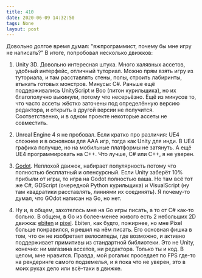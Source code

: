 ```yaml
---
title: 410
date: 2020-06-09 14:32:50
tags: None
layout: post
---
```


Довольно долгое время думал: "яжпрограммист, почему бы мне игру не написать?" В итоге, попробовал несколько движков:

1. Unity 3D. Довольно интересная штука. Много халявных ассетов, удобный интерфейс, отличный туториал. Можно прям взять игру из туториала, и там расставлять стены, полы, строить лабиринты, втыкать готовых монстров. Минусы: C#. Раньше ещё поддерживались UnityScript и Boo (питон курильщика), но их благополучно выкинули, потому что несерьёзно. Ещё из минусов то, что часто ассеты жёстко заточены под определённую версию редактора, и открыть в другой версии не получится. Соответственно, и в одном проекте некоторые ассеты не совместить.

2. Unreal Engine 4 я не пробовал. Если кратко про различия: UE4 сложнее и в основном для AAA игр, тогда как Unity для инди. В UE4 графика получше, но на мобильные платформы не затянуть. А ещё UE4 программировать на C++. Что лучше, C# или C++, я не уверен.

3. [Godot](https://godotengine.org/). Неплохой движок, набирает популярность потому что полностью бесплатный и опенсурсный. Если Unity заберёт 10% прибыли от игры, то игра на Godot полностью ваша. Но там всё тот же C#, GDScript (очередной Python курильщика) и VisualScript (ну там квадратики расставлять, линиями их соединять). Я почему-то думал, что GOdot написан на Go, но нет.

4. Ну и, в общем, захотелось мне на Go игры писать, а то от C# как-то больно. В общем, в Go из более-менее живого есть 2 небольших 2D движка: [ebiten](https://github.com/hajimehoshi/ebiten) и [pixel](https://github.com/faiface/pixel). Ebiten, как будто, пожирнее, но мне Pixel больше понравился, я решил на нём писать. Его основная фишка в том, что он не изобретает велосипеды, где возможно, и активно поддерживает примитивы из стандартной библиотеки. Это не Unity, конечно: ни магазина ассетов, ни редактора. Только ты и код. В целом, мне нравится. Правда, мой рогалик проседает по FPS где-то на рендеринге самого подземелья, и я пока что не уверен, это в моих руках дело или всё-таки в движке.

